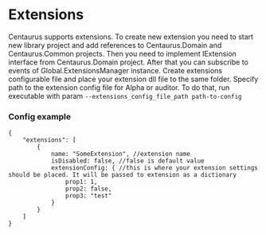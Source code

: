 # Extensions

Centaurus supports extensions. 
To create new extension you need to start new library project and add references to Centaurus.Domain and Centaurus.Common projects. 
Then you need to implement IExtension interface from Centaurus.Domain project. After that you can subscribe to events of Global.ExtensionsManager instance. 
Create extensions configurable file and place your extension dll file to the same folder. Specify path to the extension config file for Alpha or auditor. To do that, run executable with param `--extensions_config_file_path path-to-config`

### Config example
```
{
	"extensions": [
		{
			name: "SomeExtension", //extension name
            isDisabled: false, //false is default value
			extensionConfig: { //this is where your extension settings should be placed. It will be passed to extension as a dictionary
				prop1: 1,
				prop2: false,
				prop3: "test"
			}
		}
	]
}
```